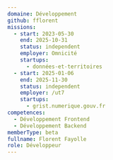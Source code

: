 ```yaml
---
domaine: Développement
github: fflorent
missions:
  - start: 2023-05-30
    end: 2025-10-31
    status: independent
    employer: Omnicité
    startups:
      - données-et-territoires
  - start: 2025-01-06
    end: 2025-11-30
    status: independent
    employer: /ut7
    startups:
      - grist.numerique.gouv.fr
competences:
  - Développement Frontend
  - Développement Backend
memberType: beta
fullname: Florent Fayolle
role: Développeur
---
```


